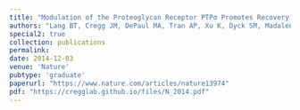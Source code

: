 ```yaml
---
title: "Modulation of the Proteoglycan Receptor PTPσ Promotes Recovery after Spinal Cord Injury"
authors: "Lang BT, Cregg JM, DePaul MA, Tran AP, Xu K, Dyck SM, Madalena KM, Brown BP, Weng YL, Li S, Karimi-Abdolrezaee S, Busch SA, Shen Y, Silver J"
special2: true
collection: publications
permalink:
date: 2014-12-03
venue: 'Nature'
pubtype: 'graduate'
paperurl: "https://www.nature.com/articles/nature13974"
pdf: "https://cregglab.github.io/files/N_2014.pdf"
---
```

